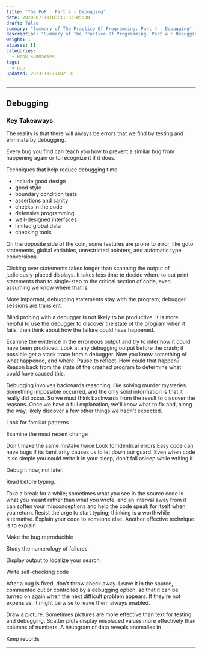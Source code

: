 ```yaml
---
title: "The PoP : Part 4 - Debugging"
date: 2020-07-11T03:11:33+05:30
draft: false
summary: "Summary of The Practice Of Programming. Part 4 : Debugging"
description: "Summary of The Practice Of Programming. Part 4 : Debugging"
weight: 1
aliases: []
categories:
  - Book Summaries
tags:
  - pop
updated: 2023-11-27T02:30
---
```



---

## Debugging

### Key Takeaways

The reality is that there will always be errors that we find by testing and eliminate by debugging.

Every bug you find can teach you how to prevent a similar bug from happening again or to recognize it if it does.

Techniques that help reduce debugging time
- include good design
- good style
- boundary condition tests
- assertions and sanity
- checks in the code
- defensive programming
- well-designed interfaces
- limited global data
- checking tools

On the opposite side of the coin, some features are prone to error, like
goto statements, global variables, unrestricted pointers, and automatic type conversions.

Clicking over statements takes longer than scanning the output of
judiciously-placed displays. It takes less time to decide where to put print statements
than to single-step to the critical section of code, even assuming we know where that
is.

More important, debugging statements stay with the program; debugger sessions
are transient.

Blind probing with a debugger is not likely to be productive. It is more helpful to
use the debugger to discover the state of the program when it fails, then think about
how the failure could have happened.

Examine the evidence in the erroneous output and try to infer how it could have been
produced. Look at any debugging output before the crash; if possible get a stack trace
from a debugger. Now you know something of what happened, and where. Pause to
reflect. How could that happen? Reason back from the state of the crashed program
to determine what could have caused this.

Debugging involves backwards reasoning, like solving murder mysteries. Something
impossible occurred, and the only solid information is that it really did occur.
So we must think backwards from the result to discover the reasons. Once we have a
full explanation, we'll know what to fix and, along the way, likely discover a few
other things we hadn't expected.

Look for familiar patterns

Examine the most recent change

Don't make the same mistake twice
Look for  identical errors
Easy code can have bugs if its familiarity causes us to let down our guard. Even
when code is so simple you could write it in your sleep, don't fall asleep while writing
it.

Debug it now, not later.

Read before typing.

Take a break for a while; sometimes what you see in the source code is what you
meant rather than what you wrote, and an interval away from it can soften your misconceptions
and help the code speak for itself when you return.
Resist the urge to start typing; thinking is a worthwhile alternative.
Explain your code to someone else. Another effective technique is to explain

Make the bug reproducible

Study the numerology of failures

Display output to localize your search

Write self-checking code

After a bug is fixed, don't throw check away. Leave it in the source, commented
out or controlled by a debugging option, so that it can be turned on again when the
next difficult problem appears.
If they're not expensive, it might be wise to leave them always enabled.

Draw a picture. Sometimes pictures are more effective than text for testing and
debugging. Scatter plots display misplaced values more effectively
than columns of numbers. A histogram of data reveals anomalies in

Keep records

---
